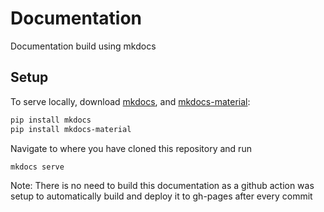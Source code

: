 # Documentation
Documentation build using mkdocs

## Setup
To serve locally, download [mkdocs](https://www.mkdocs.org/getting-started/), and [mkdocs-material](https://squidfunk.github.io/mkdocs-material/getting-started/):

```bash
pip install mkdocs
pip install mkdocs-material
```

Navigate to where you have cloned this repository and run

``` 
mkdocs serve 
```

Note: There is no need to build this documentation as a github action was setup to automatically build and deploy it to gh-pages after every commit
